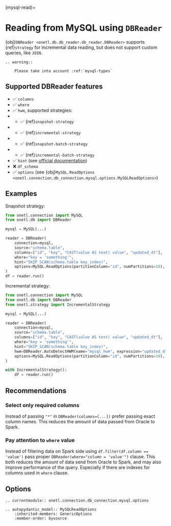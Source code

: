 (mysql-read)=

# Reading from MySQL using `DBReader`

{obj}`DBReader <onetl.db.db_reader.db_reader.DBReader>` supports {ref}`strategy` for incremental data reading,
but does not support custom queries, like `JOIN`.

```{eval-rst}
.. warning::

    Please take into account :ref:`mysql-types`
```

## Supported DBReader features

- ✅︎ `columns`
- ✅︎ `where`
- ✅︎ `hwm`, supported strategies:
- - ✅︎ {ref}`snapshot-strategy`
- - ✅︎ {ref}`incremental-strategy`
- - ✅︎ {ref}`snapshot-batch-strategy`
- - ✅︎ {ref}`incremental-batch-strategy`
- ✅︎ `hint` (see [official documentation](https://dev.mysql.com/doc/refman/en/optimizer-hints.html))
- ❌ `df_schema`
- ✅︎ `options` (see {obj}`MySQL.ReadOptions <onetl.connection.db_connection.mysql.options.MySQLReadOptions>`)

## Examples

Snapshot strategy:

```python
from onetl.connection import MySQL
from onetl.db import DBReader

mysql = MySQL(...)

reader = DBReader(
    connection=mysql,
    source="schema.table",
    columns=["id", "key", "CAST(value AS text) value", "updated_dt"],
    where="key = 'something'",
    hint="SKIP_SCAN(schema.table key_index)",
    options=MySQL.ReadOptions(partitionColumn="id", numPartitions=10),
)
df = reader.run()
```

Incremental strategy:

```python
from onetl.connection import MySQL
from onetl.db import DBReader
from onetl.strategy import IncrementalStrategy

mysql = MySQL(...)

reader = DBReader(
    connection=mysql,
    source="schema.table",
    columns=["id", "key", "CAST(value AS text) value", "updated_dt"],
    where="key = 'something'",
    hint="SKIP_SCAN(schema.table key_index)",
    hwm=DBReader.AutoDetectHWM(name="mysql_hwm", expression="updated_dt"),
    options=MySQL.ReadOptions(partitionColumn="id", numPartitions=10),
)

with IncrementalStrategy():
    df = reader.run()
```

## Recommendations

### Select only required columns

Instead of passing `"*"` in `DBReader(columns=[...])` prefer passing exact column names. This reduces the amount of data passed from Oracle to Spark.

### Pay attention to `where` value

Instead of filtering data on Spark side using `df.filter(df.column == 'value')` pass proper `DBReader(where="column = 'value'")` clause.
This both reduces the amount of data send from Oracle to Spark, and may also improve performance of the query.
Especially if there are indexes for columns used in `where` clause.

## Options

```{eval-rst}
.. currentmodule:: onetl.connection.db_connection.mysql.options
```

```{eval-rst}
.. autopydantic_model:: MySQLReadOptions
    :inherited-members: GenericOptions
    :member-order: bysource
```
